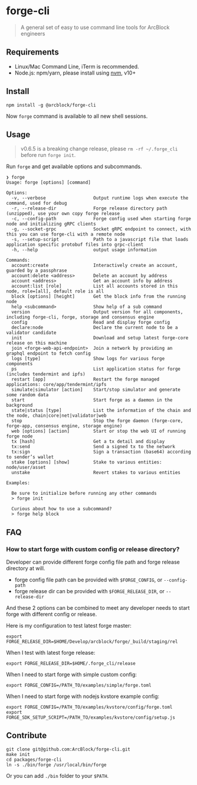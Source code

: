 # forge-cli

> A general set of easy to use command line tools for ArcBlock engineers

## Requirements

- Linux/Mac Command Line, iTerm is recommended.
- Node.js: npm/yarn, please install using [nvm](https://github.com/creationix/nvm), v10+

## Install

```shell
npm install -g @arcblock/forge-cli
```

Now `forge` command is available to all new shell sessions.

## Usage

> v0.6.5 is a breaking change release, please `rm -rf ~/.forge_cli` before run `forge init`.

Run `forge` and get available options and subcommands.

```terminal
❯ forge
Usage: forge [options] [command]

Options:
  -v, --verbose                  Output runtime logs when execute the command, used for debug
  -r, --release-dir              Forge release directory path (unzipped), use your own copy forge release
  -c, --config-path              Forge config used when starting forge node and initializing gRPC clients
  -g, --socket-grpc              Socket gRPC endpoint to connect, with this you can use forge-cli with a remote node
  -s, --setup-script             Path to a javascript file that loads application specific protobuf files into grpc-client
  -h, --help                     output usage information

Commands:
  account:create                 Interactively create an account, guarded by a passphrase
  account:delete <address>       Delete an account by address
  account <address>              Get an account info by address
  account:list [role]            List all accounts stored in this node, role=[all], default role is all
  block [options] [height]       Get the block info from the running node
  help <subcommand>              Show help of a sub command
  version                        Output version for all components, including forge-cli, forge, storage and consensus engine
  config                         Read and display forge config
  declare:node                   Declare the current node to be a validator candidate
  init                           Download and setup latest forge-core release on this machine
  join <forge-web-api-endpoint>  Join a network by providing an graphql endpoint to fetch config
  logs [type]                    Show logs for various forge components
  ps                             List application status for forge (includes tendermint and ipfs)
  restart [app]                  Restart the forge managed applications: core/app/tendermint/ipfs
  simulate|simulator [action]    Start/stop simulator and generate some random data
  start                          Start forge as a daemon in the background
  state|status [type]            List the information of the chain and the node, chain|core|net|validator|web
  stop                           Stop the forge daemon (forge-core, forge-app, consensus engine, storage engine)
  web [options] [action]         Start or stop the web UI of running forge node
  tx [hash]                      Get a tx detail and display
  tx:send                        Send a signed tx to the network
  tx:sign                        Sign a transaction (base64) according to sender’s wallet
  stake [options] [show]         Stake to various entities: node/user/asset
  unstake                        Revert stakes to various entities

Examples:

  Be sure to initialize before running any other commands
  > forge init

  Curious about how to use a subcommand?
  > forge help block
```

## FAQ

### How to start forge with custom config or release directory?

Developer can provide different forge config file path and forge release directory at will.

- forge config file path can be provided with `$FORGE_CONFIG`, or `--config-path`
- forge release dir can be provided with `$FORGE_RELEASE_DIR`, or `--release-dir`

And these 2 options can be combined to meet any developer needs to start forge with different config or release.

Here is my configuration to test latest forge master:

```shell
export FORGE_RELEASE_DIR=$HOME/Develop/arcblock/forge/_build/staging/rel
```

When I test with latest forge release:

```shell
export FORGE_RELEASE_DIR=$HOME/.forge_cli/release
```

When I need to start forge with simple custom config:

```shell
export FORGE_CONFIG=/PATH_TO/examples/simple/forge.toml
```

When I need to start forge with nodejs kvstore example config:

```shell
export FORGE_CONFIG=/PATH_TO/examples/kvstore/config/forge.toml
export FORGE_SDK_SETUP_SCRIPT=/PATH_TO/examples/kvstore/config/setup.js
```

## Contribute

```shell
git clone git@github.com:ArcBlock/forge-cli.git
make init
cd packages/forge-cli
ln -s ./bin/forge /usr/local/bin/forge
```

Or you can add `./bin` folder to your `$PATH`.
